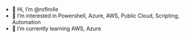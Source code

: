 - 👋 Hi, I’m @roflrolle
- 👀 I’m interested in Powershell, Azure, AWS, Public Cloud, Scripting, Automation
- 🌱 I’m currently learning AWS, Azure
